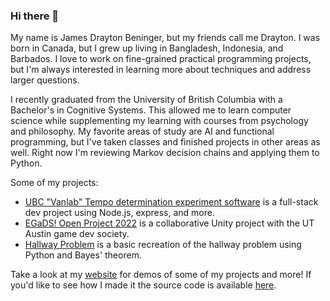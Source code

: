 ### Hi there 👋

<!--
**jamesdrayton/jamesdrayton** is a ✨ _special_ ✨ repository because its `README.md` (this file) appears on your GitHub profile.

Here are some ideas to get you started:

- 🔭 I’m currently working on ...
- 🌱 I’m currently learning ...
- 👯 I’m looking to collaborate on ...
- 🤔 I’m looking for help with ...
- 💬 Ask me about ...
- 📫 How to reach me: ...
- 😄 Pronouns: ...
- ⚡ Fun fact: ...
-->

My name is James Drayton Beninger, but my friends call me Drayton. I was born in Canada, but I grew up living in Bangladesh, Indonesia, and Barbados. I love to work on 
fine-grained practical programming projects, but I'm always interested in learning more about techniques and address larger questions. 

I recently graduated from the University of British Columbia with a Bachelor's in Cognitive Systems. This allowed me to learn computer science while supplementing my 
learning with courses from psychology and philosophy. My favorite areas of study are AI and functional programming, but I've taken classes and finished projects in other
areas as well. Right now I'm reviewing Markov decision chains and applying them to Python. 

Some of my projects:
- [UBC "Vanlab" Tempo determination experiment software](https://github.com/jamesdrayton/Tempo) is a full-stack dev project using Node.js, express, and more.
- [EGaDS! Open Project 2022](https://github.com/digocorbellini/EGaDS-Open-Project) is a collaborative Unity project with the UT Austin game dev society.
- [Hallway Problem](https://github.com/jamesdrayton/Hallway-Problem) is a basic recreation of the hallway problem using Python and Bayes' theorem.

Take a look at my [website](https://jamesdrayton.github.io) for demos of some of my projects and more!
If you'd like to see how I made it the source code is available [here](https://github.com/jamesdrayton/jamesdrayton.github.io).
